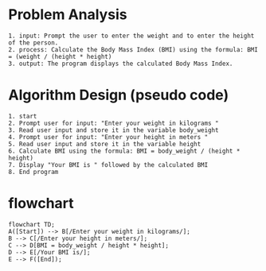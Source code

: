 # Problem Analysis
    1. input: Prompt the user to enter the weight and to enter the height of the person.
    2. process: Calculate the Body Mass Index (BMI) using the formula: BMI = (weight / (height * height)
    3. output: The program displays the calculated Body Mass Index.

# Algorithm Design (pseudo code)
    1. start
    2. Prompt user for input: "Enter your weight in kilograms "
    3. Read user input and store it in the variable body_weight
    4. Prompt user for input: "Enter your height in meters "
    5. Read user input and store it in the variable height
    6. Calculate BMI using the formula: BMI = body_weight / (height * height)
    7. Display "Your BMI is " followed by the calculated BMI
    8. End program
# flowchart

```mermaid
flowchart TD;
A([Start]) --> B[/Enter your weight in kilograms/];
B --> C[/Enter your height in meters/];
C --> D[BMI = body_weight / height * height];
D --> E[/Your BMI is/];
E --> F([End]);
```
